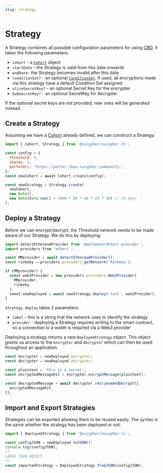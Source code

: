```yaml
---
slug: strategy
---
```


# Strategy

A Strategy combines all possible configuration parameters for using [CBD](./cdb).
It takes the following parameters:

- `cohort` - a [`Cohort`](./cohort) object
- `startDate` - the Strategy is valid from this date onwards
- `endDate`- the Strategy becomes invalid after this date
- `conditionSet?` - an optional [`ConditionSet`](./condition_set). If used, all encryptions made via this strategy have a default Condition Set assigned
- `aliceSecretKey?` - an optional Secret Key for the encrypter
- `bobSecretKey?` - an optional SecretKey for decrypter

If the optional secret keys are not provided, new ones will be generated instead.

## Create a Strategy

Assuming we have a [Cohort](./cohort) already defined, we can construct a Strategy:

```js
import { Cohort, Strategy } from '@nucypher/nucypher-ts';

const config = {
  threshold: 3,
  shares: 5,
  porterUri: 'https://porter-ibex.nucypher.community',
};
const newCohort = await Cohort.create(config);

const newStrategy = Strategy.create(
  newCohort,
  new Date(),
  new Date(Date.now() + 1000 * 60 * 60 * 24 * 30) // 30 days
);
```

## Deploy a Strategy

Before we can encrypt/decrypt, the Threshold network needs to be made aware of our Strategy.
We do this by deploying:

```js
import detectEthereumProvider from '@metamask/detect-provider';
import providers from 'ethers';

const MMprovider = await detectEthereumProvider();
const rinkeby = providers.providers.getNetwork('Rinkeby');

if (MMprovider) {
  const web3Provider = new providers.providers.Web3Provider(
    MMprovider,
    rinkeby
  );
  const newDeployed = await newStrategy.deploy('test', web3Provider);
}
```

`Strategy.deploy` takes 2 parameters:

- `label` - this is a string that the network uses to identify the strategy
- `provider` - deploying a Strategy requires writing to the smart contract, so a connection to a wallet is required via a Web3 provider

Deploying a strategy returns a new `DeployedStrategy` object.
This object grants us access to the `encrypter` and `decrypter` which can then be used throughout an application.

```js
const encrypter = newDeployed.encrypter;
const decrypter = newDeployed.decrypter;

const plaintext = 'this is a secret';
const encryptedMessageKit = encrypter.encryptMessage(plaintext);

const decryptedMessage = await decrypter.retrieveAndDecrypt([
  encryptedMessageKit,
]);
```

## Import and Export Strategies

Strategies can be exported allowing them to be reused easily.
The syntax is the same whether the strategy has been deployed or not.

```js
import { DeployedStrategy } from '@nucypher/nucypher-ts';

const configJSON = newDeployed.toJSON();
console.log(configJSON);
/*
LARGE JSON OBJECT
*/
const importedStrategy = DeployedStrategy.fromJSON(configJSON);
```
